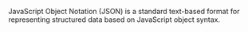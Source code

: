 JavaScript Object Notation (JSON) is a standard text-based format for representing structured data based on JavaScript object syntax.
